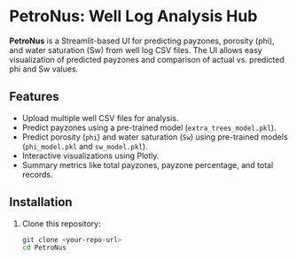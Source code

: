 # PetroNus: Well Log Analysis Hub

**PetroNus** is a Streamlit-based UI for predicting payzones, porosity (phi), and water saturation (Sw) from well log CSV files. The UI allows easy visualization of predicted payzones and comparison of actual vs. predicted phi and Sw values.

## Features
- Upload multiple well CSV files for analysis.
- Predict payzones using a pre-trained model (`extra_trees_model.pkl`).
- Predict porosity (`phi`) and water saturation (`Sw`) using pre-trained models (`phi_model.pkl` and `sw_model.pkl`).
- Interactive visualizations using Plotly.
- Summary metrics like total payzones, payzone percentage, and total records.

## Installation

1. Clone this repository:
   ```bash
   git clone <your-repo-url>
   cd PetroNus
